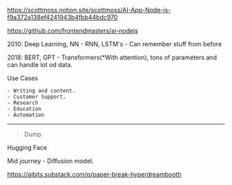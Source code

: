 https://scottmoss.notion.site/scottmoss/AI-App-Node-js-f9a372a138ef4241943b4fbb44bdc970

https://github.com/frontendmasters/ai-nodejs

2010: Deep Learning, NN - RNN, LSTM's - Can remember stuff from before

2018: BERT, GPT - Transformers(*With attention),  tons of parameters and can handle lot od data.

Use Cases
```
- Writing and content.
- Customer Support.
- Research
- Education
- Automation
```

----

> Dump

Hugging Face

Mid journey - Diffusion model.

https://aibits.substack.com/p/paper-break-hyperdreambooth
